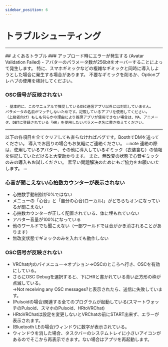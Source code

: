 ```yaml
---
sidebar_position: 6
---
```


# トラブルシューティング

<hr/>
## よくあるトラブル
### アップロード時にエラーが発生する (Avatar Validation Failed)  
    - アバターのパラメータ数が256bitをオーバーすることによって発生します。  
    特に、スマホギミックなどの複雑なギミックと同時に導入しようとした場合に発生する場合があります。  
    不要なギミックを削るか、Optionプレハブの使用を検討してください。

### OSC信号が反映されない
    - 基本的に、このマニュアルで推奨しているOSC送信アプリ以外には対応していません。  
    パラメータの名前がマッチしないためです。記載しているアプリを使用してください。  
    （上級者向け）もしも何らかの理由により推奨アプリが使用できない場合は、MA、アニメータ、DBTに登録されている「HR」を使用したいパラメータ名に書き換えてください。


<hr/>
以下の各項目を全てクリアしても直らなければバグです。BoothでDMを送ってください。
導入でお困りの場合もお気軽にご連絡ください。
:::note
連絡の際は、使用しているアバター、その他に導入しているギミック（衣装含む）の情報を併記していただけると大変助かります。  
また、無改変の状態で心音ギミックのみの導入もお試しください。   
素早い問題解決のためにもご協力をお願いいたします。
:::

### 心音が聞こえない/心拍数カウンターが表示されない
- 心拍数手動制御が0%ではない
- メニューの「心音」と「自分の心音(ローカル)」がどちらもオンになっているが聞こえない
- 心拍数カウンターが正しく配置されている、体に埋もれていない
- アバター音量が100%になっている
- 他のワールドでも聞こえない（一部ワールドでは音がかき消されることがあります）
- 無改変状態でギミックのみを入れても動作しない

### OSC信号が反映されない
- VRChat内のパイメニュー→オプション→OSCのところへ行き、OSCを有効にしている。
- さらにOSC Debugを選択すると、下にHRと書かれている青い正方形の枠が点滅している。  
→Not receiving  any OSC messages?と表示されたら、送信に失敗しています。
- (Pulsoidの場合)関連する全てのプログラムが起動している(スマートウォッチのPulsoid、スマホのPulsoid、HRtoVRChat)
- HRtoVRChatは設定を変更しないとVRChatの前にSTART出来ず、エラーが表示されます。
- (Bluetooth LEの場合)ウィンドウに数字が表示されている。
- ウィンドウを消した場合、タスクバーのシステムトレイに小さいアイコンがあるのでそこから再表示できます。ない場合はアプリを再起動します。